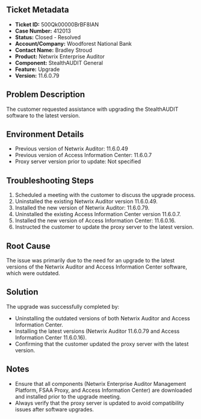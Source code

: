## Ticket Metadata
- **Ticket ID:** 500Qk00000BrBF8IAN
- **Case Number:** 412013
- **Status:** Closed - Resolved
- **Account/Company:** Woodforest National Bank
- **Contact Name:** Bradley Stroud
- **Product:** Netwrix Enterprise Auditor
- **Component:** StealthAUDIT General
- **Feature:** Upgrade
- **Version:** 11.6.0.79

## Problem Description
The customer requested assistance with upgrading the StealthAUDIT software to the latest version.

## Environment Details
- Previous version of Netwrix Auditor: 11.6.0.49
- Previous version of Access Information Center: 11.6.0.7
- Proxy server version prior to update: Not specified

## Troubleshooting Steps
1. Scheduled a meeting with the customer to discuss the upgrade process.
2. Uninstalled the existing Netwrix Auditor version 11.6.0.49.
3. Installed the new version of Netwrix Auditor: 11.6.0.79.
4. Uninstalled the existing Access Information Center version 11.6.0.7.
5. Installed the new version of Access Information Center: 11.6.0.16.
6. Instructed the customer to update the proxy server to the latest version.

## Root Cause
The issue was primarily due to the need for an upgrade to the latest versions of the Netwrix Auditor and Access Information Center software, which were outdated.

## Solution
The upgrade was successfully completed by:
- Uninstalling the outdated versions of both Netwrix Auditor and Access Information Center.
- Installing the latest versions (Netwrix Auditor 11.6.0.79 and Access Information Center 11.6.0.16).
- Confirming that the customer updated the proxy server with the latest version.

## Notes
- Ensure that all components (Netwrix Enterprise Auditor Management Platform, FSAA Proxy, and Access Information Center) are downloaded and installed prior to the upgrade meeting.
- Always verify that the proxy server is updated to avoid compatibility issues after software upgrades.